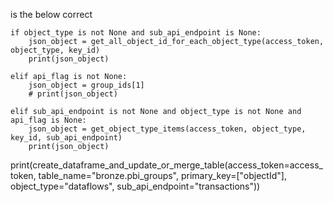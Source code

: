 is the below correct 


    if object_type is not None and sub_api_endpoint is None:
        json_object = get_all_object_id_for_each_object_type(access_token, object_type, key_id)
        print(json_object)
    
    elif api_flag is not None:
        json_object = group_ids[1]
        # print(json_object)
        
    elif sub_api_endpoint is not None and object_type is not None and api_flag is None:
        json_object = get_object_type_items(access_token, object_type, key_id, sub_api_endpoint)
        print(json_object)
        

print(create_dataframe_and_update_or_merge_table(access_token=access_token, table_name="bronze.pbi_groups", primary_key=["objectId"], object_type="dataflows", sub_api_endpoint="transactions"))

